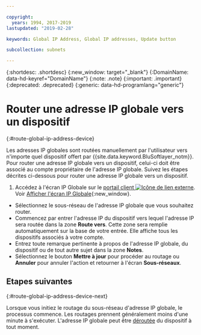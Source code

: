 ```yaml
---

copyright:
  years: 1994, 2017-2019
lastupdated: "2019-02-28"

keywords: Global IP Address, Global IP addresses, Update button

subcollection: subnets

---
```


{:shortdesc: .shortdesc}
{:new_window: target="_blank"}
{:DomainName: data-hd-keyref="DomainName"}
{:note: .note}
{:important: .important}
{:deprecated: .deprecated}
{:generic: data-hd-programlang="generic"}

# Router une adresse IP globale vers un dispositif
{:#route-global-ip-address-device}

Les adresses IP globales sont routées manuellement par l'utilisateur vers n'importe quel dispositif offert par {{site.data.keyword.BluSoftlayer_notm}}. Pour router une adresse IP globale vers un dispositif, celui-ci doit être associé au compte propriétaire de l'adresse IP globale. Suivez les étapes décrites ci-dessous pour router une adresse IP globale vers un dispositif.

1. Accédez à l'écran IP Globale sur le [portail client ![Icône de lien externe](../../icons/launch-glyph.svg "Icône de lien externe")](https://{DomainName}/). Voir [Afficher l'écran IP Globale](/docs/infrastructure/subnets?topic=subnets-display-the-global-ip-screen){:new_window}.
* Sélectionnez le sous-réseau de l'adresse IP globale que vous souhaitez router.
* Commencez par entrer l'adresse IP du dispositif vers lequel l'adresse IP sera routée dans la zone **Route vers**. Cette zone sera remplie automatiquement sur la base de votre entrée. Elle affiche tous les dispositifs associés à votre compte.
* Entrez toute remarque pertinente à propos de l'adresse IP globale, du dispositif ou de tout autre sujet dans la zone **Notes**.
* Sélectionnez le bouton **Mettre à jour** pour procéder au routage ou **Annuler** pour annuler l'action et retourner à l'écran **Sous-réseaux**.

## Etapes suivantes
{:#route-global-ip-address-device-next}

Lorsque vous initiez le routage du sous-réseau d'adresse IP globale, le processus commence. Les routages prennent généralement moins d'une minute à s'exécuter. L'adresse IP globale peut être [déroutée](/docs/infrastructure/subnets?topic=subnets-unroute-a-global-ip-address-from-a-device) du dispositif à tout moment.
